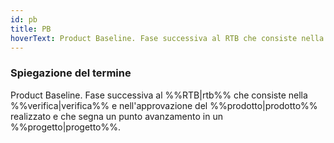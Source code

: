 ```yaml
---
id: pb
title: PB
hoverText: Product Baseline. Fase successiva al RTB che consiste nella verifica e nell'approvazione del prodotto realizzato e che segna un punto avanzamento in un progetto.
---
```


### Spiegazione del termine

Product Baseline. Fase successiva al %%RTB|rtb%% che consiste nella %%verifica|verifica%% e nell'approvazione del %%prodotto|prodotto%% realizzato e che segna un punto avanzamento in un %%progetto|progetto%%.

